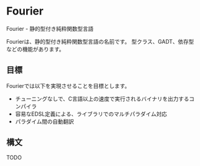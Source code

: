 # Fourier
Fourier - 静的型付き純粋関数型言語

Fourierは、静的型付き純粋関数型言語の名前です。
型クラス、GADT、依存型などの機能があります。

## 目標
Fourierでは以下を実現させることを目標とします。
- チューニングなしで、C言語以上の速度で実行されるバイナリを出力するコンパイラ
- 容易なEDSL定義による、ライブラリでのマルチパラダイム対応
- パラダイム間の自動翻訳

## 構文
TODO
